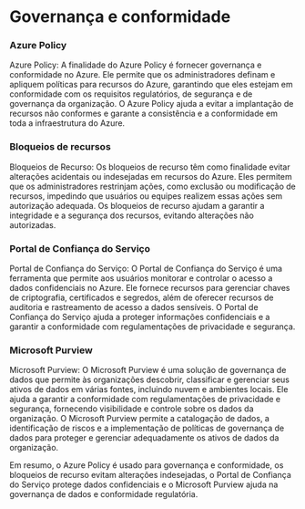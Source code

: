 # Governança e conformidade



### Azure Policy

Azure Policy: A finalidade do Azure Policy é fornecer governança e conformidade no Azure. Ele permite que os administradores definam e apliquem políticas para recursos do Azure, garantindo que eles estejam em conformidade com os requisitos regulatórios, de segurança e de governança da organização. O Azure Policy ajuda a evitar a implantação de recursos não conformes e garante a consistência e a conformidade em toda a infraestrutura do Azure.



### Bloqueios de recursos

Bloqueios de Recurso: Os bloqueios de recurso têm como finalidade evitar alterações acidentais ou indesejadas em recursos do Azure. Eles permitem que os administradores restrinjam ações, como exclusão ou modificação de recursos, impedindo que usuários ou equipes realizem essas ações sem autorização adequada. Os bloqueios de recurso ajudam a garantir a integridade e a segurança dos recursos, evitando alterações não autorizadas.



### Portal de Confiança do Serviço

Portal de Confiança do Serviço: O Portal de Confiança do Serviço é uma ferramenta que permite aos usuários monitorar e controlar o acesso a dados confidenciais no Azure. Ele fornece recursos para gerenciar chaves de criptografia, certificados e segredos, além de oferecer recursos de auditoria e rastreamento de acesso a dados sensíveis. O Portal de Confiança do Serviço ajuda a proteger informações confidenciais e a garantir a conformidade com regulamentações de privacidade e segurança.



### Microsoft Purview

Microsoft Purview: O Microsoft Purview é uma solução de governança de dados que permite às organizações descobrir, classificar e gerenciar seus ativos de dados em várias fontes, incluindo nuvem e ambientes locais. Ele ajuda a garantir a conformidade com regulamentações de privacidade e segurança, fornecendo visibilidade e controle sobre os dados da organização. O Microsoft Purview permite a catalogação de dados, a identificação de riscos e a implementação de políticas de governança de dados para proteger e gerenciar adequadamente os ativos de dados da organização.

Em resumo, o Azure Policy é usado para governança e conformidade, os bloqueios de recurso evitam alterações indesejadas, o Portal de Confiança do Serviço protege dados confidenciais e o Microsoft Purview ajuda na governança de dados e conformidade regulatória.
